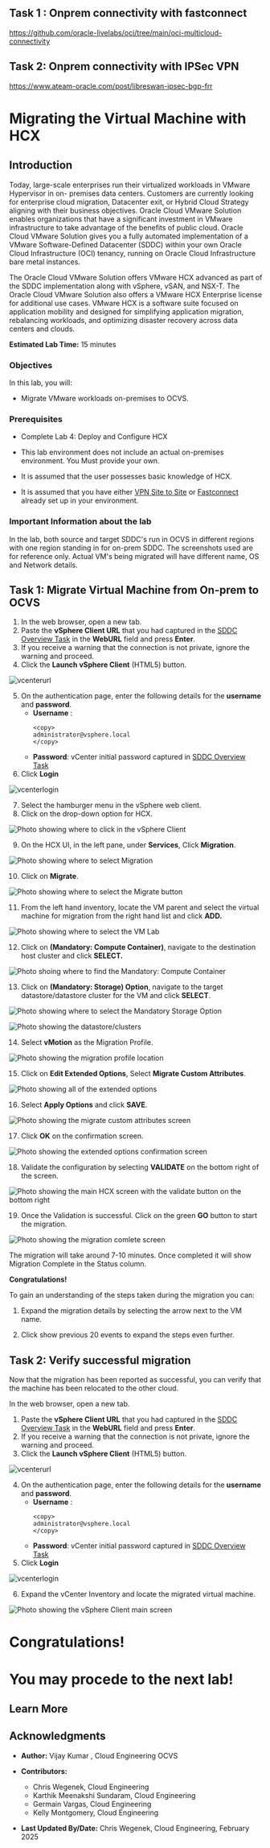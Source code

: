 ## Task 1 : Onprem connectivity with fastconnect

https://github.com/oracle-livelabs/oci/tree/main/oci-multicloud-connectivity

## Task 2: Onprem connectivity with IPSec VPN

https://www.ateam-oracle.com/post/libreswan-ipsec-bgp-frr

# Migrating the Virtual Machine with HCX

## Introduction

Today, large-scale enterprises run their virtualized workloads in VMware Hypervisor in on- premises data centers. Customers are currently looking for enterprise cloud migration, Datacenter exit, or Hybrid Cloud Strategy aligning with their business objectives. Oracle Cloud VMware Solution enables organizations that have a significant investment in VMware infrastructure to take advantage of the benefits of public cloud. Oracle Cloud VMware Solution gives you a fully automated implementation of a VMware Software-Defined Datacenter (SDDC) within your own Oracle Cloud Infrastructure (OCI) tenancy, running on Oracle Cloud Infrastructure bare metal instances.

The Oracle Cloud VMware Solution offers VMware HCX advanced as part of the SDDC implementation along with vSphere, vSAN, and NSX-T. The Oracle Cloud VMware Solution also offers a VMware HCX Enterprise license for additional use cases. VMware HCX is a software suite focused on application mobility and designed for simplifying application migration, rebalancing workloads, and optimizing disaster recovery across data centers and clouds.

**Estimated Lab Time:** 15 minutes

### **Objectives**

In this lab, you will:

* Migrate VMware workloads on-premises to OCVS.

### **Prerequisites**

* Complete Lab 4: Deploy and Configure HCX

* This lab environment does not include an actual on-premises environment. You Must provide your own.

* It is assumed that the user possesses basic knowledge of HCX.

* It is assumed that you have either [VPN Site to Site](https://docs.public.oneportal.content.oci.oraclecloud.com/en-us/iaas/Content/Network/Tasks/workingwithIPsec.htm) or [Fastconnect](https://docs.oracle.com/en-us/iaas/Content/Network/Concepts/fastconnect.htm) already set up in your environment.

### Important Information about the lab

In the lab, both source and target SDDC's run in OCVS in different regions with one region standing in for on-prem SDDC. The screenshots used are for reference only. Actual VM's being migrated will have different name, OS and Network details.


## Task 1: Migrate Virtual Machine from On-prem to OCVS

1. In the web browser, open a new tab.
2. Paste the **vSphere Client URL** that you had captured in the [SDDC Overview Task](#access-vmware-components) in the **WebURL** field and press **Enter**.
3. If you receive a warning that the connection is not private, ignore the warning and proceed.
4. Click the **Launch vSphere Client** (HTML5) button.

![vcenterurl](./images/vcenterurl.png)

5. On the authentication page, enter the following details for the **username** and **password**.
      - **Username** :
		```
		<copy>
    	administrator@vsphere.local
    	</copy>
		```
	  - **Password**: vCenter initial password captured in [SDDC Overview Task](#access-vmware-components)
6. Click **Login**

![vcenterlogin](./images/vcenterlogin.png)

7. Select the hamburger menu in the vSphere web client.
8. Click on the drop-down option for HCX.

![](./images/vsphereclienthamburgerscreen10.png "Photo showing where to click in the vSphere Client")

9. On the HCX UI, in the left pane, under **Services**, Click **Migration**.

![](./images/migrationonvsphere11.png "Photo showing where to select Migration")

10. Click on **Migrate**.

![](./images/migratebutton12.png "Photo showing where to select the Migrate button")

11.	From the left hand inventory, locate the VM parent and select the virtual machine for migration from the right hand list and click **ADD.**

![](./images/selectvmlab13.png "Photo showing where to select the VM Lab")

12. Click on **(Mandatory: Compute Container)**, navigate to the destination host cluster and click **SELECT.**

![](./images/destinationcomputecontainer14.png "Photo shoing where to find the Mandatory: Compute Container")

13.  Click on **(Mandatory: Storage) Option**, navigate to the target datastore/datastore cluster for the VM and click **SELECT**.

![](./images/mandatorystorageoption15.png "Photo showing where to select the Mandatory Storage Option")


![](./images/destinationstorage16.png "Photo showing the datastore/clusters")


14. Select **vMotion** as the Migration Profile.

![](./images/migrationprofile17.png "Photo showing the migration profile location")

15.	Click on **Edit Extended Options**, Select **Migrate Custom Attributes**.

![](./images/extendedoptions18.png "Photo showing all of the extended options")

16. Select **Apply Options** and click **SAVE**.

![](./images/migratecustomattributes19.png "Photo showing the migrate custom attributes screen")

17. Click **OK** on the confirmation screen.

![](./images/extendedoptionsconfirm20.png "Photo showing the extended options confirmation screen")

18. Validate the configuration by selecting **VALIDATE** on the bottom right of the screen.

![](./images/validatebutton21.png.png "Photo showing the main HCX screen with the validate button on the bottom right")

19.	Once the Validation is successful. Click on the green **GO** button to start the migration.

![](./images/migrationcomplete22.png "Photo showing the migration comlete screen")

The migration will take around 7-10 minutes. Once completed it will show Migration Complete in the Status column.

**Congratulations!**

To gain an understanding of the steps taken during the migration you can:

1.	Expand the migration details by selecting the arrow next to the VM name.

2.	Click show previous 20 events to expand the steps even further.

## Task 2: Verify successful migration

Now that the migration has been reported as successful, you can verify that the machine has been relocated to the other cloud.

In the web browser, open a new tab.
1. Paste the **vSphere Client URL** that you had captured in the [SDDC Overview Task](#access-vmware-components) in the **WebURL** field and press **Enter**.
2. If you receive a warning that the connection is not private, ignore the warning and proceed.
3. Click the **Launch vSphere Client** (HTML5) button.

![vcenterurl](./images/vcenterurl.png)

4. On the authentication page, enter the following details for the **username** and **password**.
      - **Username** :
		```
		<copy>
    	administrator@vsphere.local
    	</copy>
		```
	  - **Password**: vCenter initial password captured in [SDDC Overview Task](#access-vmware-components)
5. Click **Login**

![vcenterlogin](./images/vcenterlogin.png)

6. Expand the vCenter Inventory and locate the migrated virtual machine.

![](./images/vsphereclientmainscreen24.png "Photo showing the vSphere Client main screen")

# Congratulations!

# You may procede to the next lab!

## Learn More

## Acknowledgments

* **Author:** Vijay Kumar
, Cloud Engineering OCVS
* **Contributors:**
    - Chris Wegenek, Cloud Engineering
    - Karthik Meenakshi Sundaram, Cloud Engineering
    - Germain Vargas, Cloud Engineering
	- Kelly Montgomery, Cloud Engineering

* **Last Updated By/Date:** Chris Wegenek, Cloud Engineering, February 2025